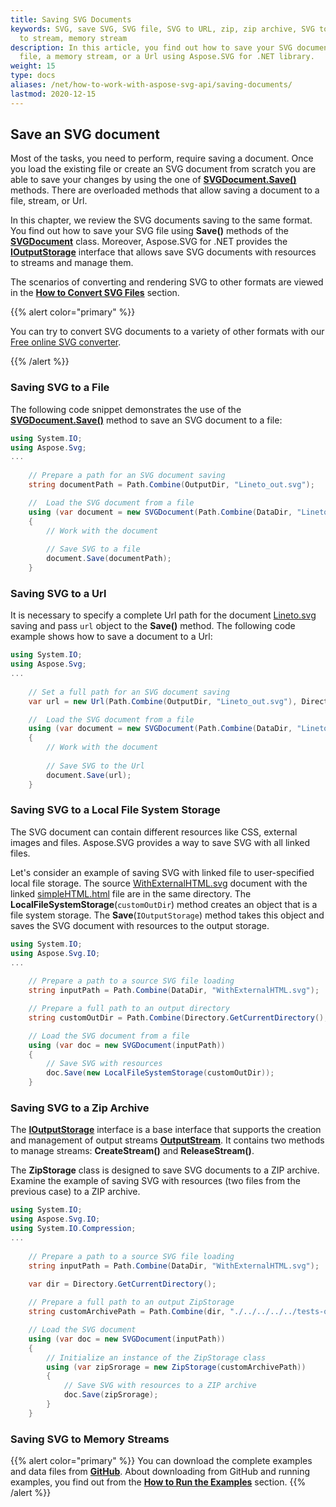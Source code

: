 ```yaml
---
title: Saving SVG Documents
keywords: SVG, save SVG, SVG file, SVG to URL, zip, zip archive, SVG to zip, SVG
  to stream, memory stream
description: In this article, you find out how to save your SVG document to a
  file, a memory stream, or a Url using Aspose.SVG for .NET library.
weight: 15
type: docs
aliases: /net/how-to-work-with-aspose-svg-api/saving-documents/
lastmod: 2020-12-15
---
```

## **Save an SVG document**

Most of the tasks, you need to perform,  require saving a document. Once you load the existing file or create an SVG document from scratch you are able to save your changes by using the one of **[SVGDocument.Save()](https://apireference.aspose.com/net/svg/aspose.svg/svgdocument/methods/save/index)** methods. There are overloaded methods that allow saving a document to a file, stream, or Url. 

 In this chapter, we review the SVG documents saving to the same format. You find out how to save your SVG file using **Save()** methods of the **[SVGDocument](https://apireference.aspose.com/svg/net/aspose.svg/svgdocument)** class. Moreover, Aspose.SVG for .NET provides the **[IOutputStorage](https://apireference.aspose.com/svg/net/aspose.svg.io/ioutputstorage)** interface that allows save SVG documents with resources to streams and manage them.

The scenarios of converting and rendering SVG to other formats are viewed in the **[How to Convert SVG Files](http://docs.aspose.com/svg/net/how-to-work-with-aspose-svg-api/converting/)** section. 

{{% alert color="primary" %}} 

You can try to convert SVG documents to a variety of other formats with our [Free online SVG converter](https://products.aspose.app/svg/conversion).

{{% /alert %}} 

### **Saving SVG to a File**

The following code snippet demonstrates the use of the **[SVGDocument.Save()](https://apireference.aspose.com/net/svg/aspose.svg/svgdocument/methods/save/index)** method to save an SVG document to a file:

```c#
using System.IO;
using Aspose.Svg;
...
    
    // Prepare a path for an SVG document saving
	string documentPath = Path.Combine(OutputDir, "Lineto_out.svg");

    //  Load the SVG document from a file
    using (var document = new SVGDocument(Path.Combine(DataDir, "Lineto.svg")))
    {
        // Work with the document
    
        // Save SVG to a file
        document.Save(documentPath);
    }
```

### **Saving SVG to a Url**

It is necessary to specify a complete Url path for the document [Lineto.svg](http://docs.aspose.com/svg/net/how-to-work-with-aspose-svg-api/saving-documents/Lineto.svg) saving and pass `url` object to the **Save()** method. The following code example shows how to save a document to a Url:

```c#
using System.IO;
using Aspose.Svg;
...
    
    // Set a full path for an SVG document saving
	var url = new Url(Path.Combine(OutputDir, "Lineto_out.svg"), Directory.GetCurrentDirectory());

    //  Load the SVG document from a file
    using (var document = new SVGDocument(Path.Combine(DataDir, "Lineto.svg")))
    {
        // Work with the document
        
        // Save SVG to the Url
        document.Save(url);
    }
```

### **Saving SVG to a Local File System Storage**

The SVG document can contain different resources like CSS, external images and files. Aspose.SVG provides a way to save SVG with all linked files. 

Let's consider an example of saving SVG with linked file to user-specified local file storage. The source [WithExternalHTML.svg]((http://docs.aspose.com/svg/net/how-to-work-with-aspose-svg-api/saving-documents/WithExternalHTML.svg)) document with the linked [simpleHTML.html](http://docs.aspose.com/svg/net/how-to-work-with-aspose-svg-api/saving-documents/simpleHTML.html) file are in the same directory. The **LocalFileSystemStorage**(`customOutDir`) method creates an object that is a file system storage. The **Save**(`IOutputStorage`) method takes this object and saves the SVG document with resources to the output storage.

```c#
using System.IO;
using Aspose.Svg.IO;
...
    
	// Prepare a path to a source SVG file loading  
    string inputPath = Path.Combine(DataDir, "WithExternalHTML.svg");

    // Prepare a full path to an output directory 
    string customOutDir = Path.Combine(Directory.GetCurrentDirectory(), "./../../../../tests-out/custom-dir");

    // Load the SVG document from a file
    using (var doc = new SVGDocument(inputPath))
    {
        // Save SVG with resources
        doc.Save(new LocalFileSystemStorage(customOutDir));
    }
```

### **Saving SVG to a Zip Archive**

The  **[IOutputStorage](https://apireference.aspose.com/svg/net/aspose.svg.io/ioutputstorage)** interface is a base interface that supports the creation and management of output streams **[OutputStream](https://apireference.aspose.com/svg/net/aspose.svg.io/outputstream)**.  It contains two methods to manage streams: **CreateStream()** and **ReleaseStream()**. 

The **ZipStorage** class is designed to save SVG documents to a ZIP archive.  Examine the example of saving SVG with resources (two files from the previous case) to a ZIP archive. 

```c#
using System.IO;
using Aspose.Svg.IO;
using System.IO.Compression;
...
    
	// Prepare a path to a source SVG file loading 
    string inputPath = Path.Combine(DataDir, "WithExternalHTML.svg");
    
    var dir = Directory.GetCurrentDirectory();

    // Prepare a full path to an output ZipStorage
    string customArchivePath = Path.Combine(dir, "./../../../../tests-out/custom-dir/archive.zip");

    // Load the SVG document 
    using (var doc = new SVGDocument(inputPath))
    {
        // Initialize an instance of the ZipStorage class
        using (var zipSrorage = new ZipStorage(customArchivePath))
        {
            // Save SVG with resources to a ZIP archive
            doc.Save(zipSrorage);                    
        }                
    }
```



### **Saving SVG to Memory Streams**

{{% alert color="primary" %}} 
You can download the complete examples and data files from **[GitHub](https://github.com/aspose-svg/Aspose.SVG-Documentation)**. About downloading from GitHub and running examples, you find out from the **[How to Run the Examples](http://docs.aspose.com/svg/net/how-to-run-the-tests)** section.
{{% /alert %}}